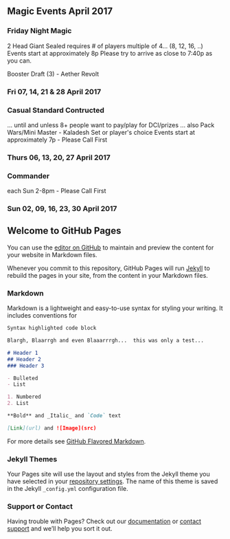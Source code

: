## Magic Events April 2017

### Friday Night Magic
2 Head Giant Sealed requires # of players multiple of 4... (8, 12, 16, ..)
Events start at approximately 8p
Please try to arrive as close to 7:40p as you can.

Booster Draft (3) - Aether Revolt
### Fri 07, 14, 21 & 28 April 2017

### Casual Standard Contructed
... until and unless 8+ people want to pay/play for DCI/prizes
... also Pack Wars/Mini Master - Kaladesh Set or player's choice
Events start at approximately 7p - Please Call First

### Thurs 06, 13, 20, 27 April 2017

### Commander
each Sun 2-8pm - Please Call First

### Sun 02, 09, 16, 23, 30 April 2017


## Welcome to GitHub Pages

You can use the [editor on GitHub](https://github.com/timesmith/timesmith.github.io/edit/master/index.md) to maintain and preview the content for your website in Markdown files.

Whenever you commit to this repository, GitHub Pages will run [Jekyll](https://jekyllrb.com/) to rebuild the pages in your site, from the content in your Markdown files.

### Markdown

Markdown is a lightweight and easy-to-use syntax for styling your writing. It includes conventions for

```markdown
Syntax highlighted code block

Blargh, Blaarrgh and even Blaaarrrgh...  this was only a test...

# Header 1
## Header 2
### Header 3

- Bulleted
- List

1. Numbered
2. List

**Bold** and _Italic_ and `Code` text

[Link](url) and ![Image](src)
```

For more details see [GitHub Flavored Markdown](https://guides.github.com/features/mastering-markdown/).

### Jekyll Themes

Your Pages site will use the layout and styles from the Jekyll theme you have selected in your [repository settings](https://github.com/timesmith/timesmith.github.io/settings). The name of this theme is saved in the Jekyll `_config.yml` configuration file.

### Support or Contact

Having trouble with Pages? Check out our [documentation](https://help.github.com/categories/github-pages-basics/) or [contact support](https://github.com/contact) and we’ll help you sort it out.
